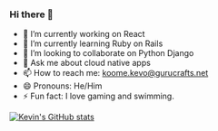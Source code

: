### Hi there 👋

- 🔭 I’m currently working on React
- 🌱 I’m currently learning Ruby on Rails
- 👯 I’m looking to collaborate on Python Django
- 💬 Ask me about cloud native apps
- 📫 How to reach me: koome.kevo@gurucrafts.net
- 😄 Pronouns: He/Him
- ⚡ Fun fact: I love gaming and swimming.

[![Kevin's GitHub stats](https://github-readme-stats.vercel.app/api?username=koomekevo&theme=radical)](https://github.com/koomekevo/github-readme-stats)

